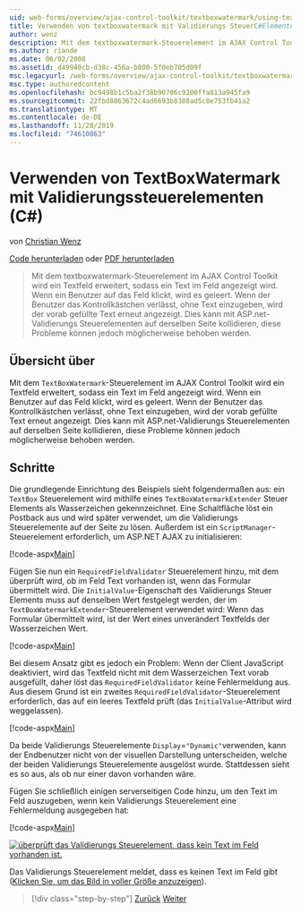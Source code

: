 ```yaml
---
uid: web-forms/overview/ajax-control-toolkit/textboxwatermark/using-textboxwatermark-with-validation-controls-cs
title: Verwenden von textboxwatermark mit Validierungs SteuerC#Elementen () | Microsoft-Dokumentation
author: wenz
description: Mit dem textboxwatermark-Steuerelement im AJAX Control Toolkit wird ein Textfeld erweitert, sodass ein Text im Feld angezeigt wird. Wenn ein Benutzer in das Feld klickt,
ms.author: riande
ms.date: 06/02/2008
ms.assetid: d49940cb-d38c-456a-b800-5f0eb705d09f
msc.legacyurl: /web-forms/overview/ajax-control-toolkit/textboxwatermark/using-textboxwatermark-with-validation-controls-cs
msc.type: authoredcontent
ms.openlocfilehash: bc9498b1c5ba2f38b90706c9200ffa813a945fa9
ms.sourcegitcommit: 22fbd8863672c4ad6693b8388ad5c8e753fb41a2
ms.translationtype: MT
ms.contentlocale: de-DE
ms.lasthandoff: 11/28/2019
ms.locfileid: "74610863"
---
```

# <a name="using-textboxwatermark-with-validation-controls-c"></a>Verwenden von TextBoxWatermark mit Validierungssteuerelementen (C#)

von [Christian Wenz](https://github.com/wenz)

[Code herunterladen](https://download.microsoft.com/download/9/3/f/93f8daea-bebd-4821-833b-95205389c7d0/TextBoxWatermark2.cs.zip) oder [PDF herunterladen](https://download.microsoft.com/download/b/6/a/b6ae89ee-df69-4c87-9bfb-ad1eb2b23373/textboxwatermark2CS.pdf)

> Mit dem textboxwatermark-Steuerelement im AJAX Control Toolkit wird ein Textfeld erweitert, sodass ein Text im Feld angezeigt wird. Wenn ein Benutzer auf das Feld klickt, wird es geleert. Wenn der Benutzer das Kontrollkästchen verlässt, ohne Text einzugeben, wird der vorab gefüllte Text erneut angezeigt. Dies kann mit ASP.net-Validierungs Steuerelementen auf derselben Seite kollidieren, diese Probleme können jedoch möglicherweise behoben werden.

## <a name="overview"></a>Übersicht über

Mit dem `TextBoxWatermark`-Steuerelement im AJAX Control Toolkit wird ein Textfeld erweitert, sodass ein Text im Feld angezeigt wird. Wenn ein Benutzer auf das Feld klickt, wird es geleert. Wenn der Benutzer das Kontrollkästchen verlässt, ohne Text einzugeben, wird der vorab gefüllte Text erneut angezeigt. Dies kann mit ASP.net-Validierungs Steuerelementen auf derselben Seite kollidieren, diese Probleme können jedoch möglicherweise behoben werden.

## <a name="steps"></a>Schritte

Die grundlegende Einrichtung des Beispiels sieht folgendermaßen aus: ein `TextBox` Steuerelement wird mithilfe eines `TextBoxWatermarkExtender` Steuer Elements als Wasserzeichen gekennzeichnet. Eine Schaltfläche löst ein Postback aus und wird später verwendet, um die Validierungs Steuerelemente auf der Seite zu lösen. Außerdem ist ein `ScriptManager`-Steuerelement erforderlich, um ASP.NET AJAX zu initialisieren:

[!code-aspx[Main](using-textboxwatermark-with-validation-controls-cs/samples/sample1.aspx)]

Fügen Sie nun ein `RequiredFieldValidator` Steuerelement hinzu, mit dem überprüft wird, ob im Feld Text vorhanden ist, wenn das Formular übermittelt wird. Die `InitialValue`-Eigenschaft des Validierungs Steuer Elements muss auf denselben Wert festgelegt werden, der im `TextBoxWatermarkExtender`-Steuerelement verwendet wird: Wenn das Formular übermittelt wird, ist der Wert eines unverändert Textfelds der Wasserzeichen Wert.

[!code-aspx[Main](using-textboxwatermark-with-validation-controls-cs/samples/sample2.aspx)]

Bei diesem Ansatz gibt es jedoch ein Problem: Wenn der Client JavaScript deaktiviert, wird das Textfeld nicht mit dem Wasserzeichen Text vorab ausgefüllt, daher löst das `RequiredFieldValidator` keine Fehlermeldung aus. Aus diesem Grund ist ein zweites `RequiredFieldValidator`-Steuerelement erforderlich, das auf ein leeres Textfeld prüft (das `InitialValue`-Attribut wird weggelassen).

[!code-aspx[Main](using-textboxwatermark-with-validation-controls-cs/samples/sample3.aspx)]

Da beide Validierungs Steuerelemente `Display`=`"Dynamic"`verwenden, kann der Endbenutzer nicht von der visuellen Darstellung unterscheiden, welche der beiden Validierungs Steuerelemente ausgelöst wurde. Stattdessen sieht es so aus, als ob nur einer davon vorhanden wäre.

Fügen Sie schließlich einigen serverseitigen Code hinzu, um den Text im Feld auszugeben, wenn kein Validierungs Steuerelement eine Fehlermeldung ausgegeben hat:

[!code-aspx[Main](using-textboxwatermark-with-validation-controls-cs/samples/sample4.aspx)]

[![überprüft das Validierungs Steuerelement, dass kein Text im Feld vorhanden ist.](using-textboxwatermark-with-validation-controls-cs/_static/image2.png)](using-textboxwatermark-with-validation-controls-cs/_static/image1.png)

Das Validierungs Steuerelement meldet, dass es keinen Text im Feld gibt ([Klicken Sie, um das Bild in voller Größe anzuzeigen](using-textboxwatermark-with-validation-controls-cs/_static/image3.png)).

> [!div class="step-by-step"]
> [Zurück](using-textboxwatermark-in-a-formview-cs.md)
> [Weiter](using-textboxwatermark-in-a-formview-vb.md)
